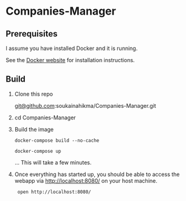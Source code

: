 # Companies-Manager

Prerequisites
-----

I assume you have installed Docker and it is running.

See the [Docker website](http://www.docker.io/gettingstarted/#h_installation) for installation instructions.

Build
-----

1. Clone this repo

    git@github.com:soukainahikma/Companies-Manager.git

3. 
    cd Companies-Manager

4. Build the image

    ```
    docker-compose build --no-cache
    ```

    ```
    docker-compose up
    ```
   ... This will take a few minutes.

6. Once everything has started up, you should be able to access the webapp via [http://localhost:8080/](http://localhost:8080/) on your host machine.

        open http://localhost:8080/
